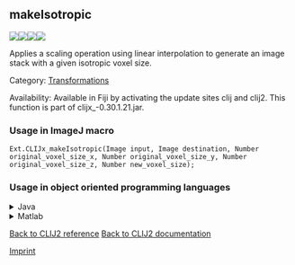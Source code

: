 ## makeIsotropic
<img src="images/mini_empty_logo.png"/><img src="images/mini_empty_logo.png"/><img src="images/mini_clijx_logo.png"/><img src="images/mini_empty_logo.png"/>

Applies a scaling operation using linear interpolation to generate an image stack with a given isotropic voxel size.

Category: [Transformations](https://clij.github.io/clij2-docs/reference__transform)

Availability: Available in Fiji by activating the update sites clij and clij2.
This function is part of clijx_-0.30.1.21.jar.

### Usage in ImageJ macro
```
Ext.CLIJx_makeIsotropic(Image input, Image destination, Number original_voxel_size_x, Number original_voxel_size_y, Number original_voxel_size_z, Number new_voxel_size);
```


### Usage in object oriented programming languages



<details>

<summary>
Java
</summary>
<pre class="highlight">// init CLIJ and GPU
import net.haesleinhuepf.clijx.CLIJx;
import net.haesleinhuepf.clij.clearcl.ClearCLBuffer;
CLIJx clijx = CLIJx.getInstance();

// get input parameters
ClearCLBuffer input = clijx.push(inputImagePlus);
destination = clijx.create(input);
float original_voxel_size_x = 1.0;
float original_voxel_size_y = 2.0;
float original_voxel_size_z = 3.0;
float new_voxel_size = 4.0;
</pre>

<pre class="highlight">
// Execute operation on GPU
clijx.makeIsotropic(input, destination, original_voxel_size_x, original_voxel_size_y, original_voxel_size_z, new_voxel_size);
</pre>

<pre class="highlight">
// show result
destinationImagePlus = clijx.pull(destination);
destinationImagePlus.show();

// cleanup memory on GPU
clijx.release(input);
clijx.release(destination);
</pre>

</details>



<details>

<summary>
Matlab
</summary>
<pre class="highlight">% init CLIJ and GPU
clijx = init_clatlabx();

% get input parameters
input = clijx.pushMat(input_matrix);
destination = clijx.create(input);
original_voxel_size_x = 1.0;
original_voxel_size_y = 2.0;
original_voxel_size_z = 3.0;
new_voxel_size = 4.0;
</pre>

<pre class="highlight">
% Execute operation on GPU
clijx.makeIsotropic(input, destination, original_voxel_size_x, original_voxel_size_y, original_voxel_size_z, new_voxel_size);
</pre>

<pre class="highlight">
% show result
destination = clijx.pullMat(destination)

% cleanup memory on GPU
clijx.release(input);
clijx.release(destination);
</pre>

</details>



[Back to CLIJ2 reference](https://clij.github.io/clij2-docs/reference)
[Back to CLIJ2 documentation](https://clij.github.io/clij2-docs)

[Imprint](https://clij.github.io/imprint)
